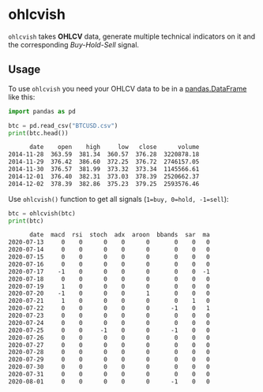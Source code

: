 # ohlcvish

`ohlcvish` takes **OHLCV** data, generate multiple technical indicators on it and the corresponding *Buy-Hold-Sell* signal.

## Usage

To use `ohlcvish` you need your OHLCV data to be in a [pandas.DataFrame](https://pandas.pydata.org/pandas-docs/stable/reference/api/pandas.DataFrame.html) like this:

```python
import pandas as pd

btc = pd.read_csv("BTCUSD.csv")
print(btc.head())
```

```txt
      date    open    high     low   close      volume
2014-11-28  363.59  381.34  360.57  376.28  3220878.18
2014-11-29  376.42  386.60  372.25  376.72  2746157.05
2014-11-30  376.57  381.99  373.32  373.34  1145566.61
2014-12-01  376.40  382.31  373.03  378.39  2520662.37
2014-12-02  378.39  382.86  375.23  379.25  2593576.46
```

Use `ohlcvish()` function to get all signals (`1=buy, 0=hold, -1=sell`):

```python
btc = ohlcvish(btc)
print(btc)
```

```txt
      date  macd  rsi  stoch  adx  aroon  bbands  sar  ma
2020-07-13     0    0      0    0      0       0    0   0
2020-07-14     0    0      0    0      0       0    0   0
2020-07-15     0    0      0    0      0       0    0   0
2020-07-16     0    0      0    0      0       0    0   0
2020-07-17    -1    0      0    0      0       0    0  -1
2020-07-18     0    0      0    0      0       0    0   0
2020-07-19     1    0      0    0      0       0    0   0
2020-07-20    -1    0      0    0      1       0    0   0
2020-07-21     1    0      0    0      0       0    1   0
2020-07-22     0    0      0    0      0      -1    0   1
2020-07-23     0    0      0    0      0       0    0   0
2020-07-24     0    0      0    0      0       0    0   0
2020-07-25     0    0     -1    0      0      -1    0   0
2020-07-26     0    0      0    0      0       0    0   0
2020-07-27     0    0      0    0      0       0    0   0
2020-07-28     0    0      0    0      0       0    0   0
2020-07-29     0    0      0    0      0       0    0   0
2020-07-30     0    0      0    0      0       0    0   0
2020-07-31     0    0      0    0      0       0    0   0
2020-08-01     0    0      0    0      0      -1    0   0
```

